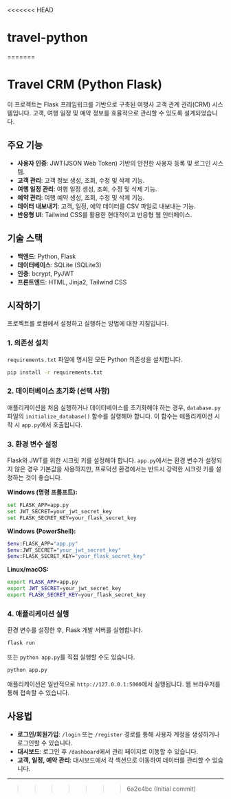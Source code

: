 <<<<<<< HEAD
# travel-python
=======
# Travel CRM (Python Flask)

이 프로젝트는 Flask 프레임워크를 기반으로 구축된 여행사 고객 관계 관리(CRM) 시스템입니다. 고객, 여행 일정 및 예약 정보를 효율적으로 관리할 수 있도록 설계되었습니다.

## 주요 기능

*   **사용자 인증**: JWT(JSON Web Token) 기반의 안전한 사용자 등록 및 로그인 시스템.
*   **고객 관리**: 고객 정보 생성, 조회, 수정 및 삭제 기능.
*   **여행 일정 관리**: 여행 일정 생성, 조회, 수정 및 삭제 기능.
*   **예약 관리**: 여행 예약 생성, 조회, 수정 및 삭제 기능.
*   **데이터 내보내기**: 고객, 일정, 예약 데이터를 CSV 파일로 내보내는 기능.
*   **반응형 UI**: Tailwind CSS를 활용한 현대적이고 반응형 웹 인터페이스.

## 기술 스택

*   **백엔드**: Python, Flask
*   **데이터베이스**: SQLite (SQLite3)
*   **인증**: bcrypt, PyJWT
*   **프론트엔드**: HTML, Jinja2, Tailwind CSS

## 시작하기

프로젝트를 로컬에서 설정하고 실행하는 방법에 대한 지침입니다.

### 1. 의존성 설치

`requirements.txt` 파일에 명시된 모든 Python 의존성을 설치합니다.

```bash
pip install -r requirements.txt
```

### 2. 데이터베이스 초기화 (선택 사항)

애플리케이션을 처음 실행하거나 데이터베이스를 초기화해야 하는 경우, `database.py` 파일의 `initialize_database()` 함수를 실행해야 합니다. 이 함수는 애플리케이션 시작 시 `app.py`에서 호출됩니다.

### 3. 환경 변수 설정

Flask와 JWT를 위한 시크릿 키를 설정해야 합니다. `app.py`에서는 환경 변수가 설정되지 않은 경우 기본값을 사용하지만, 프로덕션 환경에서는 반드시 강력한 시크릿 키를 설정하는 것이 좋습니다.

**Windows (명령 프롬프트):**
```bash
set FLASK_APP=app.py
set JWT_SECRET=your_jwt_secret_key
set FLASK_SECRET_KEY=your_flask_secret_key
```

**Windows (PowerShell):**
```bash
$env:FLASK_APP="app.py"
$env:JWT_SECRET="your_jwt_secret_key"
$env:FLASK_SECRET_KEY="your_flask_secret_key"
```

**Linux/macOS:**
```bash
export FLASK_APP=app.py
export JWT_SECRET=your_jwt_secret_key
export FLASK_SECRET_KEY=your_flask_secret_key
```

### 4. 애플리케이션 실행

환경 변수를 설정한 후, Flask 개발 서버를 실행합니다.

```bash
flask run
```

또는 `python app.py`를 직접 실행할 수도 있습니다.

```bash
python app.py
```

애플리케이션은 일반적으로 `http://127.0.0.1:5000`에서 실행됩니다. 웹 브라우저를 통해 접속할 수 있습니다.

## 사용법

*   **로그인/회원가입**: `/login` 또는 `/register` 경로를 통해 사용자 계정을 생성하거나 로그인할 수 있습니다.
*   **대시보드**: 로그인 후 `/dashboard`에서 관리 페이지로 이동할 수 있습니다.
*   **고객, 일정, 예약 관리**: 대시보드에서 각 섹션으로 이동하여 데이터를 관리할 수 있습니다.

--- 
>>>>>>> 6a2e4bc (Initial commit)
